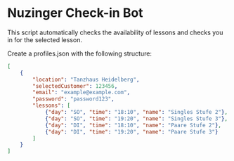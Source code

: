 # Nuzinger Check-in Bot

This script automatically checks the availability of lessons and checks you in for the selected lesson.

Create a profiles.json with the following structure:
```json
[
    {
        "location": "Tanzhaus Heidelberg",
        "selectedCustomer": 123456,
        "email": "example@example.com",
        "password": "password123",
        "lessons": [
            {"day": "SO", "time": "18:10", "name": "Singles Stufe 2"},
            {"day": "SO", "time": "19:20", "name": "Singles Stufe 3"},
            {"day": "DI", "time": "18:10", "name": "Paare Stufe 2"},
            {"day": "DI", "time": "19:20", "name": "Paare Stufe 3"}
        ]
    }
]
```